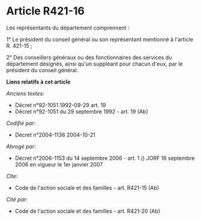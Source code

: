 # Article R421-16

Les représentants du département comprennent :

1° Le président du conseil général ou son représentant mentionné à l'article R. 421-15 ;

2° Des conseillers généraux ou des fonctionnaires des services du département désignés, ainsi qu'un suppléant pour chacun
d'eux, par le président du conseil général.

**Liens relatifs à cet article**

_Anciens textes_:

  - Décret n°92-1051 1992-09-29 art. 19
  - Décret n°92-1051 du 29 septembre 1992 - art. 19 (Ab)

_Codifié par_:

  - Décret n°2004-1136 2004-10-21

_Abrogé par_:

  - Décret n°2006-1153 du 14 septembre 2006 - art. 1 () JORF 16 septembre 2006 en vigueur le 1er janvier 2007

_Cite_:

  - Code de l'action sociale et des familles - art. R421-15 (Ab)

_Cité par_:

  - Code de l'action sociale et des familles - art. R421-20 (Ab)
